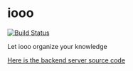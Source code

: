 iooo
==========

[![Build Status](https://travis-ci.com/quanbrew/iooo.svg?branch=master)](https://travis-ci.com/quanbrew/iooo)

Let iooo organize your knowledge


[Here is the backend server source code](https://github.com/quanbrew/iooo-server) 
